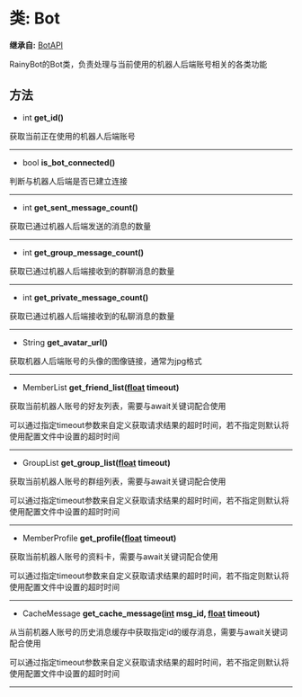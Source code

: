 # 类: Bot  
  
**继承自:** [BotAPI](BotAPI.md)  
  
RainyBot的Bot类，负责处理与当前使用的机器人后端账号相关的各类功能  
  
## 方法 
  
- int **get_id()**  
  
获取当前正在使用的机器人后端账号  
  
---  
  
- bool **is_bot_connected()**  
  
判断与机器人后端是否已建立连接  
  
---  
  
- int **get_sent_message_count()**  
  
获取已通过机器人后端发送的消息的数量  
  
---  
  
- int **get_group_message_count()**  
  
获取已通过机器人后端接收到的群聊消息的数量  
  
---  
  
- int **get_private_message_count()**  
  
获取已通过机器人后端接收到的私聊消息的数量  
  
---  
  
- String **get_avatar_url()**  
  
获取机器人后端账号的头像的图像链接，通常为jpg格式  
  
---  
  
- MemberList **get_friend_list([float](https://docs.godotengine.org/en/latest/classes/class_float.html) timeout)**  
  
获取当前机器人账号的好友列表，需要与await关键词配合使用   
  
可以通过指定timeout参数来自定义获取请求结果的超时时间，若不指定则默认将使用配置文件中设置的超时时间  
  
---  
  
- GroupList **get_group_list([float](https://docs.godotengine.org/en/latest/classes/class_float.html) timeout)**  
  
获取当前机器人账号的群组列表，需要与await关键词配合使用   
  
可以通过指定timeout参数来自定义获取请求结果的超时时间，若不指定则默认将使用配置文件中设置的超时时间  
  
---  
  
- MemberProfile **get_profile([float](https://docs.godotengine.org/en/latest/classes/class_float.html) timeout)**  
  
获取当前机器人账号的资料卡，需要与await关键词配合使用   
  
可以通过指定timeout参数来自定义获取请求结果的超时时间，若不指定则默认将使用配置文件中设置的超时时间  
  
---  
  
- CacheMessage **get_cache_message([int](https://docs.godotengine.org/en/latest/classes/class_int.html) msg_id, [float](https://docs.godotengine.org/en/latest/classes/class_float.html) timeout)**  
  
从当前机器人账号的历史消息缓存中获取指定id的缓存消息，需要与await关键词配合使用   
  
可以通过指定timeout参数来自定义获取请求结果的超时时间，若不指定则默认将使用配置文件中设置的超时时间  
  
---  
  

